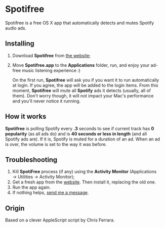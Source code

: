 # Spotifree
Spotifree is a free OS X app that automatically detects and mutes Spotify audio ads.

## Installing
1. Download **Spotifree** from [the website](http://origin.Spotifree.gordinskiy.com);
2. Move **Spotifree.app** to the **Applications** folder, run, and enjoy your ad-free music listening experience :)

	On the first run, **Spotifree** will ask you if you want it to run automatically at login. If you agree, the app will be added to the login items. From this moment, **Spotifree** will mute all **Spotify** ads it detects (usually, all of them). Don't worry though, it will not impact your Mac's performance and you'll never notice it running.

## How it works
**Spotifree** is polling Spotify every **.3** seconds to see if current track has **0 popularity** (as all ads do) and is  **40 seconds or less in length** (and all Spotify ads are). If it is, Spotify is muted for a duration of an ad. When an ad is over, the volume is set to the way it was before.

## Troubleshooting
1. Kill **SpotiFree** process (if any) using the **Activity Monitor** (Applications → Utilities → Activity Monitor);
2. Get a fresh app from the [website](http://Spotifree.gordinskiy.com). Then install it, replacing the old one.
3. Run the app again.
4. If nothing helps, [send me a message](http://Spotifree.gordinskiy.com/contact.html).

## Origin
Based on a clever AppleScript script by Chris Ferrara.
